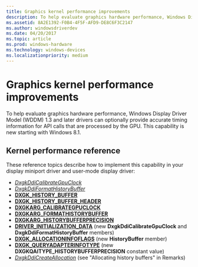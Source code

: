 ```yaml
---
title: Graphics kernel performance improvements
description: To help evaluate graphics hardware performance, Windows Display Driver Model (WDDM) 1.3 and later drivers can optionally provide accurate timing information for API calls that are processed by the GPU. This capability is new starting with Windows 8.1.
ms.assetid: 8A2E1392-F0B4-4F5F-AFD9-DE8C6F3C2147
ms.author: windowsdriverdev
ms.date: 04/20/2017
ms.topic: article
ms.prod: windows-hardware
ms.technology: windows-devices
ms.localizationpriority: medium
---
```


# Graphics kernel performance improvements


To help evaluate graphics hardware performance, Windows Display Driver Model (WDDM) 1.3 and later drivers can optionally provide accurate timing information for API calls that are processed by the GPU. This capability is new starting with Windows 8.1.

## <span id="Kernel_performance_reference"></span><span id="kernel_performance_reference"></span><span id="KERNEL_PERFORMANCE_REFERENCE"></span>Kernel performance reference


These reference topics describe how to implement this capability in your display miniport driver and user-mode display driver:

-   [*DxgkDdiCalibrateGpuClock*](https://msdn.microsoft.com/library/windows/hardware/dn467321)
-   [*DxgkDdiFormatHistoryBuffer*](https://msdn.microsoft.com/library/windows/hardware/dn439360)
-   [**DXGK\_HISTORY\_BUFFER**](https://msdn.microsoft.com/library/windows/hardware/dn439361)
-   [**DXGK\_HISTORY\_BUFFER\_HEADER**](https://msdn.microsoft.com/library/windows/hardware/dn439362)
-   [**DXGKARG\_CALIBRATEGPUCLOCK**](https://msdn.microsoft.com/library/windows/hardware/dn467320)
-   [**DXGKARG\_FORMATHISTORYBUFFER**](https://msdn.microsoft.com/library/windows/hardware/dn439358)
-   [**DXGKARG\_HISTORYBUFFERPRECISION**](https://msdn.microsoft.com/library/windows/hardware/dn439359)
-   [**DRIVER\_INITIALIZATION\_DATA**](https://msdn.microsoft.com/library/windows/hardware/ff556169) (new **DxgkDdiCalibrateGpuClock** and **DxgkDdiFormatHistoryBuffer** members)
-   [**DXGK\_ALLOCATIONINFOFLAGS**](https://msdn.microsoft.com/library/windows/hardware/ff560966) (new **HistoryBuffer** member)
-   [**DXGK\_QUERYADAPTERINFOTYPE**](https://msdn.microsoft.com/library/windows/hardware/ff562010) (new **DXGKQAITYPE\_HISTORYBUFFERPRECISION** constant value)
-   [*DxgkDdiCreateAllocation*](https://msdn.microsoft.com/library/windows/hardware/ff559606) (see "Allocating history buffers" in Remarks)

 

 





